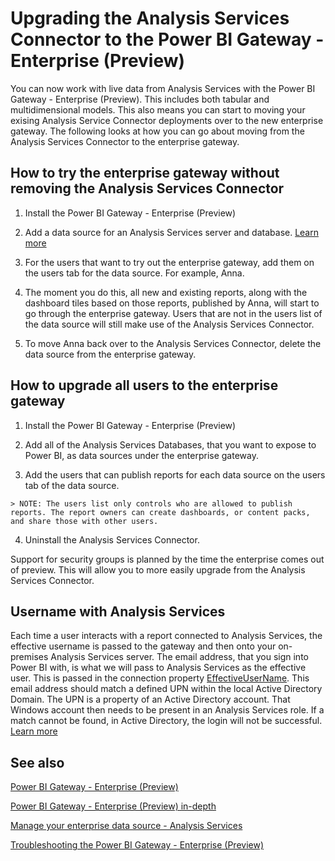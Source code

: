 <properties
pageTitle="Upgrading the Analysis Services Connector to the Power BI Gateway - Enterprise"
description="What is involved for upgrading the Analysis Service Connector to the Power BI Gateway for enterprises."
services="powerbi"
documentationCenter=""
authors="guyinacube"
manager="mblythe"
editor=""/>

<tags
ms.service="powerbi"
ms.devlang="NA"
ms.topic="article"
ms.tgt_pltfrm="na"
ms.workload="powerbi"
ms.date="12/18/2015"
ms.author="asaxton"/>
# Upgrading the Analysis Services Connector to the Power BI Gateway - Enterprise (Preview)

You can now work with live data from Analysis Services with the Power BI Gateway - Enterprise (Preview). This includes both tabular and multidimensional models. This also means you can start to moving your exising Analysis Service Connector deployments over to the new enterprise gateway. The following looks at how you can go about moving from the Analysis Services Connector to the enterprise gateway.

## How to try the enterprise gateway without removing the Analysis Services Connector

1.   Install the Power BI Gateway - Enterprise (Preview)

2.   Add a data source for an Analysis Services server and database. [Learn more](powerbi-gateway-enterprise-manage-ssas.md)

3.   For the users that want to try out the enterprise gateway, add them on the users tab for the data source. For example, Anna.

4.   The moment you do this, all new and existing reports, along with the dashboard tiles based on those reports, published by Anna, will start to go through the enterprise gateway. Users that are not in the users list of the data source will still make use of the Analysis Services Connector.

5.   To move Anna back over to the Analysis Services Connector, delete the data source from the enterprise gateway.

## How to upgrade all users to the enterprise gateway

1.   Install the Power BI Gateway - Enterprise (Preview)

2.   Add all of the Analysis Services Databases, that you want to expose to Power BI, as data sources under the enterprise gateway.

3.   Add the users that can publish reports for each data source on the users tab of the data source. 

    > NOTE: The users list only controls who are allowed to publish reports. The report owners can create dashboards, or content packs, and share those with other users.

4.   Uninstall the Analysis Services Connector.

Support for security groups is planned by the time the enterprise comes out of preview. This will allow you to more easily upgrade from the Analysis Services Connector.

## Username with Analysis Services

Each time a user interacts with a report connected to Analysis Services, the effective username is passed to the gateway and then onto your on-premises Analysis Services server. The email address, that you sign into Power BI with, is what we will pass to Analysis Services as the effective user. This is passed in the connection property [EffectiveUserName](https://msdn.microsoft.com/library/dn140245.aspx#bkmk_auth). This email address should match a defined UPN within the local Active Directory Domain. The UPN is a property of an Active Directory account. That Windows account then needs to be present in an Analysis Services role. If a match cannot be found, in Active Directory, the login will not be successful. [Learn more](https://msdn.microsoft.com/library/ms677605.aspx)

## See also

[Power BI Gateway - Enterprise (Preview)](powerbi-gateway-enterprise.md)

[Power BI Gateway - Enterprise (Preview) in-depth](powerbi-gateway-enterprise-indepth.md)

[Manage your enterprise data source - Analysis Services](powerbi-gateway-enterprise-manage-ssas.md)

[Troubleshooting the Power BI Gateway - Enterprise (Preview)](powerbi-gateway-enterprise-tshoot.md)